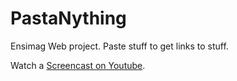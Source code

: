 PastaNything
============

Ensimag Web project. Paste stuff to get links to stuff.

Watch a [Screencast on Youtube](https://www.youtube.com/watch?v=pifSvzMmyos).
